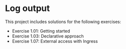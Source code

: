 # Log output

This project includes solutions for the following exercises:

* Exercise 1.01: Getting started
* Exercise 1.03: Declarative approach
* Exercise 1.07: External access with Ingress